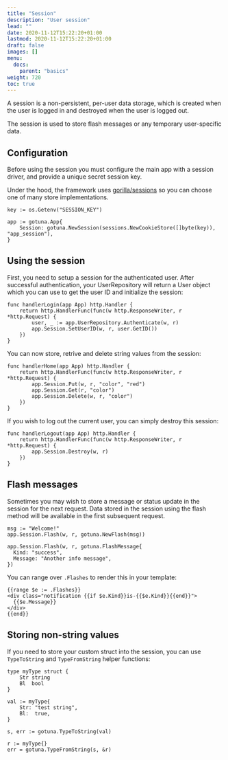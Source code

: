 ```yaml
---
title: "Session"
description: "User session"
lead: ""
date: 2020-11-12T15:22:20+01:00
lastmod: 2020-11-12T15:22:20+01:00
draft: false
images: []
menu: 
  docs:
    parent: "basics"
weight: 720
toc: true
---
```


A session is a non-persistent, per-user data storage, which is created when the user is 
logged in and destroyed when the user is logged out.

The session is used to store flash messages or any temporary user-specific data.


## Configuration
Before using the session you must configure the main app with a session driver,
and provide a unique secret session key.

Under the hood, the framework uses [gorilla/sessions](https://github.com/gorilla/sessions)
so you can choose one of many store implementations.

```
key := os.Getenv("SESSION_KEY")

app := gotuna.App{
	Session: gotuna.NewSession(sessions.NewCookieStore([]byte(key)), "app_session"),
}
```

## Using the session
First, you need to setup a session for the authenticated user.  After successful 
authentication, your UserRepository will return a User object which you can 
use to get the user ID and initialize the session:
```
func handlerLogin(app App) http.Handler {
	return http.HandlerFunc(func(w http.ResponseWriter, r *http.Request) {
		user, _ := app.UserRepository.Authenticate(w, r)
		app.Session.SetUserID(w, r, user.GetID())
	})
}
```

You can now store, retrive and delete string values from the session:
```
func handlerHome(app App) http.Handler {
	return http.HandlerFunc(func(w http.ResponseWriter, r *http.Request) {
		app.Session.Put(w, r, "color", "red")
		app.Session.Get(r, "color")
		app.Session.Delete(w, r, "color")
	})
}
```
If you wish to log out the current user, you can simply destroy this session:
```
func handlerLogout(app App) http.Handler {
	return http.HandlerFunc(func(w http.ResponseWriter, r *http.Request) {
		app.Session.Destroy(w, r)
	})
}
```

## Flash messages
Sometimes you may wish to store a message or status update in the session for the next request. 
Data stored in the session using the flash method will be available in the first subsequent request.

```
msg := "Welcome!"
app.Session.Flash(w, r, gotuna.NewFlash(msg))

app.Session.Flash(w, r, gotuna.FlashMessage{
  Kind: "success",
  Message: "Another info message",
})
```

You can range over `.Flashes` to render this in your template:
```
{{range $e := .Flashes}}
<div class="notification {{if $e.Kind}}is-{{$e.Kind}}{{end}}">
  {{$e.Message}}
</div>
{{end}}
```

## Storing non-string values
If you need to store your custom struct into the session, you can use 
`TypeToString` and `TypeFromString` helper functions:
```
type myType struct {
	Str string
	Bl  bool
}

val := myType{
	Str: "test string",
	Bl:  true,
}

s, err := gotuna.TypeToString(val)

r := myType{}
err = gotuna.TypeFromString(s, &r)
```
